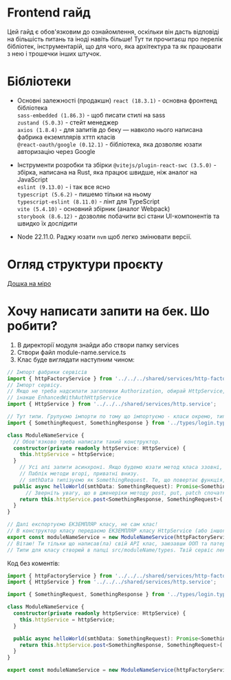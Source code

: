 # Frontend гайд
Цей гайд є обов'язковим до ознайомлення, оскільки він дасть відповіді на більшість питань та іноді навіть більше! Тут ти прочитаєш про перелік бібліотек, інструментарій, що для чого, яка архітектура та як працювати з нею і трошечки інших штучок.

# Бібліотеки
- Основні залежності (продакшн)
`react (18.3.1)` - основна фронтенд бібліотека  
`sass-embedded (1.86.3)` - щоб писати стилі на sass  
`zustand (5.0.3)` - стейт менеджер  
`axios (1.8.4)` - для запитів до беку — навколо нього написана фабрика екземплярів хттп класів  
`@react-oauth/google (0.12.1)` - бібліотека, яка дозволяє юзати авторизацію через Google  

- Інструменти розробки та збірки
`@vitejs/plugin-react-swc (3.5.0)` - збірка, написана на Rust, яка працює швидше, ніж аналог на JavaScript  
`eslint (9.13.0)` - і так все ясно  
`typescript (5.6.2)` - пишемо тільки на ньому  
`typescript-eslint (8.11.0)` - лінт для TypeScript  
`vite (5.4.10)` - основний збірник (аналог Webpack)  
`storybook (8.6.12)` - дозволяє побачити всі стани UI-компонентів та швидко їх дослідити  
 - Node 22.11.0. Раджу юзати `nvm` щоб легко змінювати версії.

# Огляд структури проєкту

[Дошка на міро](https://miro.com/app/board/uXjVNWfhJz0=/)

# Хочу написати запити на бек. Шо робити?
1. В директорії модуля знайди або створи папку services
2. Створи файл module-name.service.ts
3. Клас буде виглядати наступним чином:

```ts
// Імпорт фабрики сервісів
import { httpFactoryService } from '../../../shared/services/http-factory.service';
// Імпорт сервісу.
// Якщо не треба надсилати заголовки Authorization, обирай HttpService,
// інакше EnhancedWithAuthHttpService
import { HttpService } from '../../../shared/services/http.service';

// Тут типи. Групуємо імпорти по тому що імпортуємо - класи окремо, типи окремо і так далі.
import { SomethingRequest, SomethingResponse } from '../types/login.types';

class ModuleNameService {
  // Обов'язково треба написати такий конструктор.
  constructor(private readonly httpService: HttpService) {
    this.httpService = httpService;
  }
	// Усі апі запити асинхроні. Якщо будемо юзати метод класа ззовні, то пишемо модифікатор public, інакше private. Можна нічого не писати і це неявний public але пишіть явно.
	// Паблік методи вгорі, приватні внизу.
	// smthData типізуємо як SomethingRequest. Те, що повертає функція, це SomethingResponse в дженеріку Promise.
  public async helloWorld(smthData: SomethingRequest): Promise<SomethingResponse> {
	  // Зверніть увагу, що в дженеріки методу post, put, patch спочатку йде тип респонсу, потім тип реквесту.
    return this.httpService.post<SomethingResponse, SomethingRequest>('backend.com/api/v1/hello-world/', smthData);
  }
}

// Далі експортуємо ЕКЗЕМПЛЯР класу, не сам клас!
// В конструктор класу передаємо ЕКЗЕМПЛЯР класу HttpService (або іншого, це вже шо тобі треба).
export const moduleNameService = new ModuleNameService(httpFactoryService.createHttpService());
// Вітаю! Ти тільки що написав(ла) свій АРІ клас, заюзавши ООП та патерн "композиція" (погугли шо воно таке).
// Типи для класу створюй в папці src/moduleName/types. Твій сервіс лежить в src/moduleName/services якщо що :)
```

Код без коментів:


```ts
import { httpFactoryService } from '../../../shared/services/http-factory.service';
import { HttpService } from '../../../shared/services/http.service';

import { SomethingRequest, SomethingResponse } from '../types/login.types';

class ModuleNameService {
  constructor(private readonly httpService: HttpService) {
    this.httpService = httpService;
  }

  public async helloWorld(smthData: SomethingRequest): Promise<SomethingResponse> {
    return this.httpService.post<SomethingResponse, SomethingRequest>('backend.com/api/v1/hello-world/', smthData);
  }
}

export const moduleNameService = new ModuleNameService(httpFactoryService.createHttpService());
```
